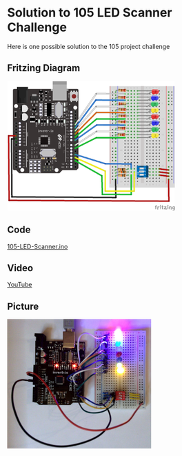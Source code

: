 # Solution to 105 LED Scanner Challenge
Here is one possible solution to the 105 project challenge

## Fritzing Diagram
<img src="105-LED-Scanner_bb.png" height="300">

## Code
[105-LED-Scanner.ino](105-LED-Scanner.ino)

## Video
[YouTube](https://youtu.be/K_oJ6lxTDfk)

## Picture
<img src="105-LED-Scanner-Picture.jpg" height="300">
